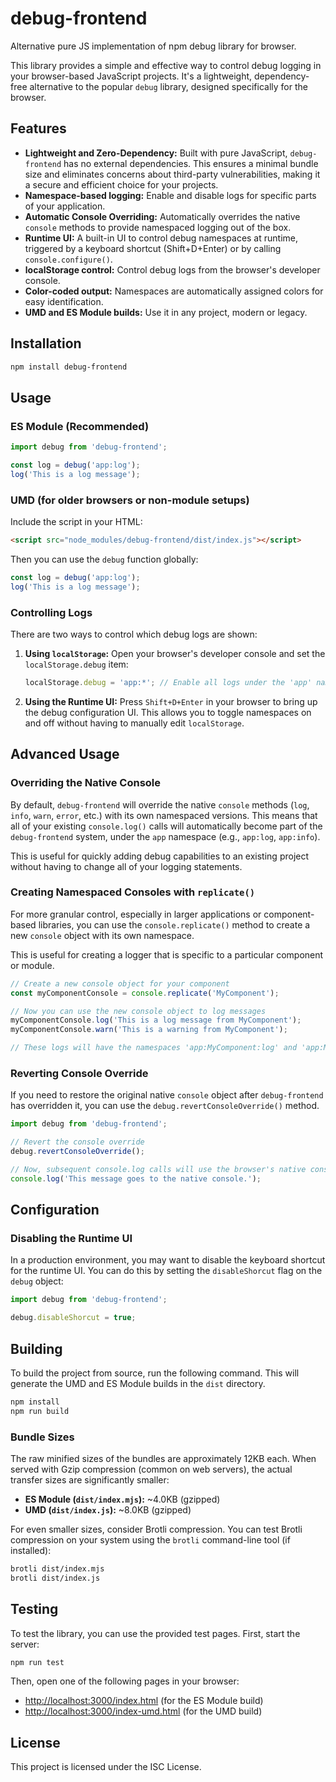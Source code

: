 # debug-frontend

Alternative pure JS implementation of npm debug library for browser.

This library provides a simple and effective way to control debug logging in your browser-based JavaScript projects. It's a lightweight, dependency-free alternative to the popular `debug` library, designed specifically for the browser.

## Features

*   **Lightweight and Zero-Dependency:** Built with pure JavaScript, `debug-frontend` has no external dependencies. This ensures a minimal bundle size and eliminates concerns about third-party vulnerabilities, making it a secure and efficient choice for your projects.
*   **Namespace-based logging:** Enable and disable logs for specific parts of your application.
*   **Automatic Console Overriding:** Automatically overrides the native `console` methods to provide namespaced logging out of the box.
*   **Runtime UI:** A built-in UI to control debug namespaces at runtime, triggered by a keyboard shortcut (Shift+D+Enter) or by calling `console.configure()`.
*   **localStorage control:** Control debug logs from the browser's developer console.
*   **Color-coded output:** Namespaces are automatically assigned colors for easy identification.
*   **UMD and ES Module builds:** Use it in any project, modern or legacy.

## Installation

```bash
npm install debug-frontend
```

## Usage

### ES Module (Recommended)

```javascript
import debug from 'debug-frontend';

const log = debug('app:log');
log('This is a log message');
```

### UMD (for older browsers or non-module setups)

Include the script in your HTML:

```html
<script src="node_modules/debug-frontend/dist/index.js"></script>
```

Then you can use the `debug` function globally:

```javascript
const log = debug('app:log');
log('This is a log message');
```

### Controlling Logs

There are two ways to control which debug logs are shown:

1.  **Using `localStorage`:** Open your browser's developer console and set the `localStorage.debug` item:

    ```javascript
    localStorage.debug = 'app:*'; // Enable all logs under the 'app' namespace
    ```

2.  **Using the Runtime UI:** Press `Shift+D+Enter` in your browser to bring up the debug configuration UI. This allows you to toggle namespaces on and off without having to manually edit `localStorage`.

## Advanced Usage

### Overriding the Native Console

By default, `debug-frontend` will override the native `console` methods (`log`, `info`, `warn`, `error`, etc.) with its own namespaced versions. This means that all of your existing `console.log()` calls will automatically become part of the `debug-frontend` system, under the `app` namespace (e.g., `app:log`, `app:info`).

This is useful for quickly adding debug capabilities to an existing project without having to change all of your logging statements.

### Creating Namespaced Consoles with `replicate()`

For more granular control, especially in larger applications or component-based libraries, you can use the `console.replicate()` method to create a new `console` object with its own namespace.

This is useful for creating a logger that is specific to a particular component or module.

```javascript
// Create a new console object for your component
const myComponentConsole = console.replicate('MyComponent');

// Now you can use the new console object to log messages
myComponentConsole.log('This is a log message from MyComponent');
myComponentConsole.warn('This is a warning from MyComponent');

// These logs will have the namespaces 'app:MyComponent:log' and 'app:MyComponent:warn' respectively.
```

### Reverting Console Override

If you need to restore the original native `console` object after `debug-frontend` has overridden it, you can use the `debug.revertConsoleOverride()` method.

```javascript
import debug from 'debug-frontend';

// Revert the console override
debug.revertConsoleOverride();

// Now, subsequent console.log calls will use the browser's native console
console.log('This message goes to the native console.');
```

## Configuration

### Disabling the Runtime UI

In a production environment, you may want to disable the keyboard shortcut for the runtime UI. You can do this by setting the `disableShorcut` flag on the `debug` object:

```javascript
import debug from 'debug-frontend';

debug.disableShorcut = true;
```

## Building

To build the project from source, run the following command. This will generate the UMD and ES Module builds in the `dist` directory.

```bash
npm install
npm run build
```

### Bundle Sizes

The raw minified sizes of the bundles are approximately 12KB each. When served with Gzip compression (common on web servers), the actual transfer sizes are significantly smaller:

*   **ES Module (`dist/index.mjs`):** ~4.0KB (gzipped)
*   **UMD (`dist/index.js`):** ~8.0KB (gzipped)

For even smaller sizes, consider Brotli compression. You can test Brotli compression on your system using the `brotli` command-line tool (if installed):

```bash
brotli dist/index.mjs
brotli dist/index.js
```

## Testing

To test the library, you can use the provided test pages. First, start the server:

```bash
npm run test
```

Then, open one of the following pages in your browser:

*   [http://localhost:3000/index.html](http://localhost:3000/index.html) (for the ES Module build)
*   [http://localhost:3000/index-umd.html](http://localhost:3000/index-umd.html) (for the UMD build)

## License

This project is licensed under the ISC License.
